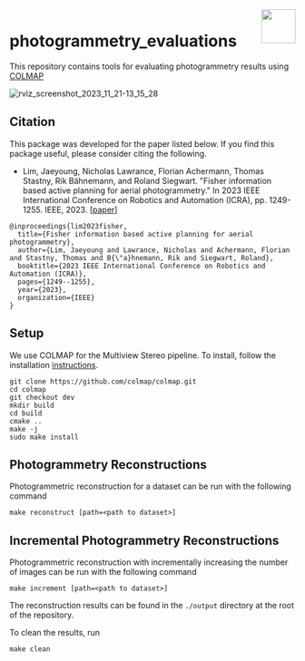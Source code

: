 <img align="right" height="60" src="https://user-images.githubusercontent.com/5248102/126074528-004a32b9-7911-486a-9e79-8b78e6e66fdc.png">

# photogrammetry_evaluations

This repository contains tools for evaluating photogrammetry results using [COLMAP](https://github.com/colmap/colmap)

![rviz_screenshot_2023_11_21-13_15_28](https://github.com/Jaeyoung-Lim/photogrammetry-evaluations/assets/5248102/5bf7bae7-13fb-41f2-ba35-74bc908fd493)


## Citation
This package was developed for the paper listed below. If you find this package useful, please consider citing the following.
- Lim, Jaeyoung, Nicholas Lawrance, Florian Achermann, Thomas Stastny, Rik Bähnemann, and Roland Siegwart. "Fisher information based active planning for aerial photogrammetry." In 2023 IEEE International Conference on Robotics and Automation (ICRA), pp. 1249-1255. IEEE, 2023.
\[[paper](https://ieeexplore.ieee.org/document/10161136/)\]

```
@inproceedings{lim2023fisher,
  title={Fisher information based active planning for aerial photogrammetry},
  author={Lim, Jaeyoung and Lawrance, Nicholas and Achermann, Florian and Stastny, Thomas and B{\"a}hnemann, Rik and Siegwart, Roland},
  booktitle={2023 IEEE International Conference on Robotics and Automation (ICRA)},
  pages={1249--1255},
  year={2023},
  organization={IEEE}
}
```

## Setup
We use COLMAP for the Multiview Stereo pipeline. To install, follow the installation [instructions](https://colmap.github.io/install.html).
```
git clone https://github.com/colmap/colmap.git
cd colmap
git checkout dev
mkdir build
cd build
cmake ..
make -j
sudo make install
```

[^note]: In case of using ENU coordinates for model alignment, colmap `3.7` or newer is required. (https://github.com/colmap/colmap/pull/1371)

## Photogrammetry Reconstructions
Photogrammetric reconstruction for a dataset can be run with the following command
```
make reconstruct [path=<path to dataset>]
```

## Incremental Photogrammetry Reconstructions
Photogrammetric reconstruction with incrementally increasing the number of images can be run with the following command
```
make increment [path=<path to dataset>]
```
The reconstruction results can be found in the `./output` directory at the root of the repository.

To clean the results, run 
```
make clean
```
